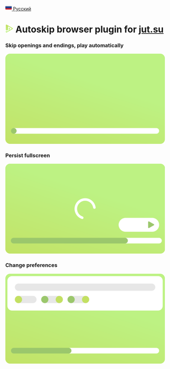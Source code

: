 [<img src="assets/flag/ru.svg" alt="RU Flag" width="20"/> Русский](https://github.com/kerdl/jutsuper/blob/main/README-RU.md)


# <picture><img src="src/assets/logo/square-green.svg" width="25" /></picture> Autoskip browser plugin for [jut.su](https://jut.su/)

### Skip openings and endings, play automatically
<picture>
  <p align="left">
    <img src="assets/showcase/autoskip-element.svg" width="500px" alt="Opening and ending skip with autoplay animation"/>
  </p>
</picture>

### Persist fullscreen
<picture>
  <p align="left">
    <img src="assets/showcase/persistent-fullscreen-element.svg" width="500px" alt="Persistent fullscreen animation"/>
  </p>
</picture>

### Change preferences
<picture>
  <p align="left">
    <img src="assets/showcase/change-preferences-element.svg" width="500px" alt="Changing preferences animation"/>
  </p>
</picture>